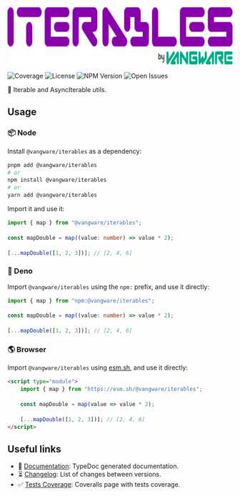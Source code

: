 <img id="logo" alt="Iterables by Vangware" src="./logo.svg" height="128" />

![Coverage][coverage-badge] ![License][license-badge]
![NPM Version][npm-version-badge] ![Open Issues][open-issues-badge]

🔁 Iterable and AsyncIterable utils.

## Usage

### 📦 Node

Install `@vangware/iterables` as a dependency:

```bash
pnpm add @vangware/iterables
# or
npm install @vangware/iterables
# or
yarn add @vangware/iterables
```

Import it and use it:

```typescript
import { map } from "@vangware/iterables";

const mapDouble = map((value: number) => value * 2);

[...mapDouble([1, 2, 3])]; // [2, 4, 6]
```

### 🦕 Deno

Import `@vangware/iterables` using the `npm:` prefix, and use it directly:

```typescript
import { map } from "npm:@vangware/iterables";

const mapDouble = map((value: number) => value * 2);

[...mapDouble([1, 2, 3])]; // [2, 4, 6]
```

### 🌎 Browser

Import `@vangware/iterables` using [esm.sh][esm.sh], and use it directly:

```html
<script type="module">
	import { map } from "https://esm.sh/@vangware/iterables";

	const mapDouble = map(value => value * 2);

	[...mapDouble([1, 2, 3])]; // [2, 4, 6]
</script>
```

## Useful links

-   📝 [Documentation][documentation]: TypeDoc generated documentation.
-   ⏳ [Changelog][changelog]: List of changes between versions.
-   ✅ [Tests Coverage][coverage]: Coveralls page with tests coverage.

<!-- Reference -->

[changelog]: https://github.com/vangware/iterables/blob/main/CHANGELOG.md
[coverage-badge]:
	https://img.shields.io/coveralls/github/vangware/iterables.svg?style=for-the-badge&labelColor=666&color=0a8&link=https://coveralls.io/github/vangware/iterables
[coverage]: https://coveralls.io/github/vangware/iterables
[documentation]: https://iterables.vangware.com
[esm.sh]: https://esm.sh
[license-badge]:
	https://img.shields.io/npm/l/@vangware/iterables.svg?style=for-the-badge&labelColor=666&color=0a8&link=https://github.com/vangware/iterables/blob/main/LICENSE
[npm-version-badge]:
	https://img.shields.io/npm/v/@vangware/iterables.svg?style=for-the-badge&labelColor=666&color=0a8&link=https://npm.im/@vangware/iterables
[open-issues-badge]:
	https://img.shields.io/github/issues/vangware/iterables.svg?style=for-the-badge&labelColor=666&color=0a8&link=https://github.com/vangware/iterables/issues
